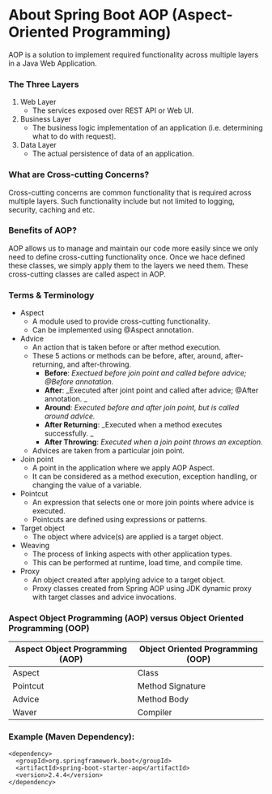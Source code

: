 # About Spring Boot AOP (Aspect-Oriented Programming)

AOP is a solution to implement required functionality across multiple layers in a Java Web Application.

### The Three Layers
1. Web Layer
   - The services exposed over REST API or Web UI. 
2. Business Layer
   - The business logic implementation of an application (i.e. determining what to do with request). 
3. Data Layer
   - The actual persistence of data of an application. 

### What are Cross-cutting Concerns?
Cross-cutting concerns are common functionality that is required across multiple layers. 
Such functionality include but not limited to logging, security, caching and etc.

### Benefits of AOP?
AOP allows us to manage and maintain our code more easily since we only need to define cross-cutting functionality once. 
Once we hace defined these classes, we simply apply them to the layers we need them. 
These cross-cutting classes are called aspect in AOP. 

### Terms & Terminology 
- Aspect
  - A module used to provide cross-cutting functionality. 
  - Can be implemented using @Aspect annotation.  
- Advice
  - An action that is taken before or after method execution. 
  - These 5 actions or methods can be before, after, around, after-returning, and after-throwing. 
    - **Before**: _Exectued before join point and called before advice; @Before annotation._  
    - **After**: _Executed after joint point and called after advice; @After annotation. _
    - **Around**: _Executed before and after join point, but is called around advice._
    - **After Returning**: _Executed when a method executes successfully. _
    - **After Throwing**: _Executed when a join point throws an exception._
  - Advices are taken from a particular join point. 
- Join point
  - A point in the application where we apply AOP Aspect. 
  - It can be considered as a method execution, exception handling, or changing the value of a variable. 
- Pointcut
  - An expression that selects one or more join points where advice is executed.
  - Pointcuts are defined using expressions or patterns. 
- Target object
  - The object where advice(s) are applied is a target object. 
- Weaving
  - The process of linking aspects with other application types. 
  - This can be performed at runtime, load time, and compile time. 
- Proxy
  - An object created after applying advice to a target object. 
  - Proxy classes created from Spring AOP using JDK dynamic proxy with target classes and advice invocations. 

### Aspect Object Programming (AOP) versus Object Oriented Programming (OOP)
| Aspect Object Programming (AOP) | Object Oriented Programming (OOP) |
| --- | --- |
| Aspect | Class |
| Pointcut | Method Signature | 
| Advice | Method Body |
| Waver | Compiler |

### Example (Maven Dependency):
```xml:
<dependency>
  <groupId>org.springframework.boot</groupId>
  <artifactId>spring-boot-starter-aop</artifactId>
  <version>2.4.4</version>
</dependency>
```
